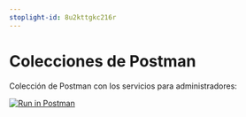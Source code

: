 ```yaml
---
stoplight-id: 8u2kttgkc216r
---
```


# Colecciones de Postman

Colección de Postman con los servicios para administradores:

[![Run in Postman](https://run.pstmn.io/button.svg)](https://app.getpostman.com/run-collection/36846959-8bab9f99-4c90-46b2-b3ae-11171d754fad?action=collection%2Ffork&collection-url=entityId%3D36846959-8bab9f99-4c90-46b2-b3ae-11171d754fad%26entityType%3Dcollection%26workspaceId%3D116e6451-e54c-465a-b2c0-76ea777d05ae)
